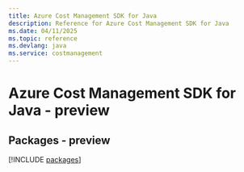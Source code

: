 ```yaml
---
title: Azure Cost Management SDK for Java
description: Reference for Azure Cost Management SDK for Java
ms.date: 04/11/2025
ms.topic: reference
ms.devlang: java
ms.service: costmanagement
---
```

# Azure Cost Management SDK for Java - preview
## Packages - preview
[!INCLUDE [packages](cost-management-index.md)]